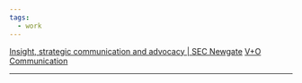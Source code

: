 ```yaml
---
tags:
  - work
---
```

[Insight, strategic communication and advocacy | SEC Newgate](https://secnewgate.com/)
[V+O Communication](https://vando.gr/)

---

